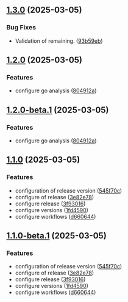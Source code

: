 ## [1.3.0](https://github.com/LerianStudio/plugin-sdk/compare/v1.2.0...v1.3.0) (2025-03-05)


### Bug Fixes

* Validation of remaining. ([93b59eb](https://github.com/LerianStudio/plugin-sdk/commit/93b59eb10299ede844477a9031f64392427bf37a))

## [1.2.0](https://github.com/LerianStudio/plugin-sdk/compare/v1.1.0...v1.2.0) (2025-03-05)


### Features

* configure go analysis ([804912a](https://github.com/LerianStudio/plugin-sdk/commit/804912ab2ae4a81c466aa276384143c658a709cc))

## [1.2.0-beta.1](https://github.com/LerianStudio/plugin-sdk/compare/v1.1.0...v1.2.0-beta.1) (2025-03-05)


### Features

* configure go analysis ([804912a](https://github.com/LerianStudio/plugin-sdk/commit/804912ab2ae4a81c466aa276384143c658a709cc))

## [1.1.0](https://github.com/LerianStudio/plugin-sdk/compare/v1.0.3...v1.1.0) (2025-03-05)


### Features

* configuration of release version ([545f70c](https://github.com/LerianStudio/plugin-sdk/commit/545f70cd1c5aaa0083effd40f8fc2edfa3bb4787))
* configure of release ([3e82e78](https://github.com/LerianStudio/plugin-sdk/commit/3e82e78f4d312be00951cf1f7ad54a471a5a9d5d))
* configure release ([3f93016](https://github.com/LerianStudio/plugin-sdk/commit/3f93016aa5d6311eb4ba2e58f4fcfc9ce86b06da))
* configure versions ([1fd4590](https://github.com/LerianStudio/plugin-sdk/commit/1fd45901511ca862041253ad76b1efa999ccea65))
* configure workflows ([d660644](https://github.com/LerianStudio/plugin-sdk/commit/d660644d68a6c1cef480814a22243adf9a9f4889))

## [1.1.0-beta.1](https://github.com/LerianStudio/plugin-sdk/compare/v1.0.3...v1.1.0-beta.1) (2025-03-05)


### Features

* configuration of release version ([545f70c](https://github.com/LerianStudio/plugin-sdk/commit/545f70cd1c5aaa0083effd40f8fc2edfa3bb4787))
* configure of release ([3e82e78](https://github.com/LerianStudio/plugin-sdk/commit/3e82e78f4d312be00951cf1f7ad54a471a5a9d5d))
* configure release ([3f93016](https://github.com/LerianStudio/plugin-sdk/commit/3f93016aa5d6311eb4ba2e58f4fcfc9ce86b06da))
* configure versions ([1fd4590](https://github.com/LerianStudio/plugin-sdk/commit/1fd45901511ca862041253ad76b1efa999ccea65))
* configure workflows ([d660644](https://github.com/LerianStudio/plugin-sdk/commit/d660644d68a6c1cef480814a22243adf9a9f4889))
